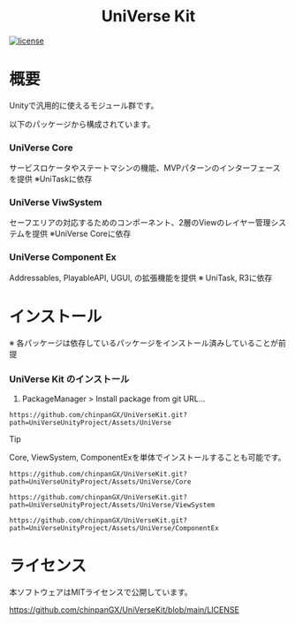 <h1 align="center">UniVerse Kit</h1>

[![license](https://img.shields.io/badge/LICENSE-MIT-green.svg)](LICENSE.md)

# 概要

Unityで汎用的に使えるモジュール群です。

以下のパッケージから構成されています。

### UniVerse Core
サービスロケータやステートマシンの機能、MVPパターンのインターフェースを提供
※UniTaskに依存

### UniVerse ViwSystem

セーフエリアの対応するためのコンポーネント、2層のViewのレイヤー管理システムを提供
※UniVerse Coreに依存

### UniVerse Component Ex

Addressables, PlayableAPI, UGUI, の拡張機能を提供
※ UniTask, R3に依存

# インストール
※ 各パッケージは依存しているパッケージをインストール済みしていることが前提

### UniVerse Kit のインストール
1. PackageManager > Install package from git URL...
```
https://github.com/chinpanGX/UniVerseKit.git?path=UniVerseUnityProject/Assets/UniVerse
```

> [!TIP]
> Core, ViewSystem, ComponentExを単体でインストールすることも可能です。
> 
> `https://github.com/chinpanGX/UniVerseKit.git?path=UniVerseUnityProject/Assets/UniVerse/Core`
> 
> `https://github.com/chinpanGX/UniVerseKit.git?path=UniVerseUnityProject/Assets/UniVerse/ViewSystem`
> 
> `https://github.com/chinpanGX/UniVerseKit.git?path=UniVerseUnityProject/Assets/UniVerse/ComponentEx`

# ライセンス
本ソフトウェアはMITライセンスで公開しています。

https://github.com/chinpanGX/UniVerseKit/blob/main/LICENSE

